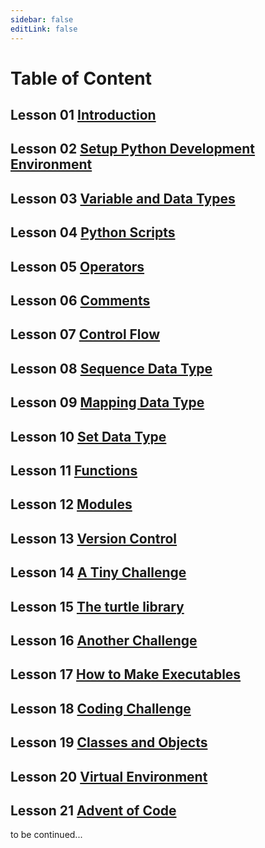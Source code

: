 ```yaml
---
sidebar: false
editLink: false
---
```


# Table of Content

## Lesson 01 [Introduction](introduction.md)

## Lesson 02 [Setup Python Development Environment](setup.md)

## Lesson 03 [Variable and Data Types](variable-and-data-types.md)

## Lesson 04 [Python Scripts](script.md)

## Lesson 05 [Operators](operator.md)

## Lesson 06 [Comments](comment.md)

## Lesson 07 [Control Flow](control-flow.md)

## Lesson 08 [Sequence Data Type](sequence-data-type.md)

## Lesson 09 [Mapping Data Type](mapping-data-type.md)

## Lesson 10 [Set Data Type](set-data-type.md)

## Lesson 11 [Functions](functions.md)

## Lesson 12 [Modules](modules.md)

## Lesson 13 [Version Control](version-control.md)

## Lesson 14 [A Tiny Challenge](tiny-challenge.md)

## Lesson 15 [The turtle library](turtle.md)

## Lesson 16 [Another Challenge](another-challenge.md)

## Lesson 17 [How to Make Executables](make-executables.md)

## Lesson 18 [Coding Challenge](coding-challenge.md)

## Lesson 19 [Classes and Objects](classes-objects.md)

## Lesson 20 [Virtual Environment](virtual-env.md)

## Lesson 21 [Advent of Code](advent-of-code.md)

to be continued...
